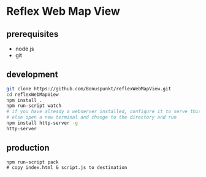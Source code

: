 # Reflex Web Map View
## prerequisites
- node.js
- git

## development
``` bash
git clone https://github.com/Bonuspunkt/reflexWebMapView.git
cd reflexWebMapView
npm install .
npm run-script watch
# if you have already a webserver installed, configure it to serve this directory
# else open a new terminal and change to the directory and run
npm install http-server -g
http-server
```

## production
```
npm run-script pack
# copy index.html & script.js to destination
```